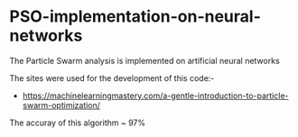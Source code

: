 # PSO-implementation-on-neural-networks

The Particle Swarm analysis is implemented on artificial neural networks

The sites were used for the development of this code:-
- https://machinelearningmastery.com/a-gentle-introduction-to-particle-swarm-optimization/

The accuray of this algorithm ~ 97%
